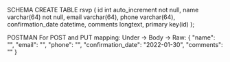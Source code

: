 SCHEMA
CREATE TABLE rsvp (
	id int auto_increment not null,
    name varchar(64) not null,
    email varchar(64),
    phone varchar(64),
    confirmation_date datetime,
    comments longtext,
    primary key(id)
);

POSTMAN
For POST and PUT mapping:
Under -> Body -> Raw:
{
    "name": "",
    "email": "",
    "phone": "",
    "confirmation_date": "2022-01-30",
    "comments": ""
}